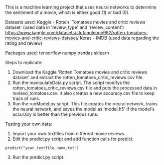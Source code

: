 This is a machine learning project that uses neural networks to determine the sentiment of a movie, which is either good (1) or bad (0).

Datasets used: 
Kaggle - Rotten 'Tomatoes movies and critic reviews dataset' (used data in 'review_type' and 'review_content')
https://www.kaggle.com/datasets/stefanoleone992/rotten-tomatoes-movies-and-critic-reviews-dataset/
Keras - IMDB (used data regarding the rating and review)

Packages used:
tensorflow
numpy
pandas
sklearn

Steps to replicate: 
1. Download the Kaggle 'Rotten Tomatoes movies and critic reviews dataset' and extract the rotten_tomatoes_critic_reviews.csv file.
2. Run the manipulateData.py script. The script modifys the rotten_tomatoes_critic_reviews.csv file and puts the processed data in revised_tomatoes.csv. It also creates a new accuracy.csv file to keep track of runs. 
3. Run the runModel.py script. This file creates the neural network, trains the neural network, and saves the model as 'model.h5' if the model's accuracy is better than the previous runs.

Testing your own data:
1. Import your own textfiles from different movie reviews.
2. Edit the predict.py script and add function calls for predict.
```
predict("your_textfile_name.txt")
```
3. Run the predict.py script.
